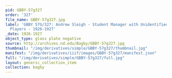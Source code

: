 ```yaml
---
pid: GBBY-57g327
order: '327'
file_name: GBBY-57g327.jpg
label: 'GBBY 57G/327: Andrew Sleigh - Student Manager with Unidentified Basketball
  Players - 1926-1927'
_date: 1926-1927
object_type: glass plate negative
source: http://archives.nd.edu/Bagby/GBBY-57g327.jpg
thumbnail: "/img/derivatives/simple/GBBY-57g327/thumbnail.jpg"
manifest: "/img/derivatives/iiif/images/GBBY-57g327/manifest.json"
full: "/img/derivatives/simple/GBBY-57g327/full.jpg"
layout: generic_collection_item
collection: bagby
---
```

